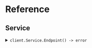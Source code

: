# Reference
## Service
<details><summary><code>client.Service.Endpoint() -> error</code></summary>
<dl>
<dd>

#### 🔌 Usage

<dl>
<dd>

<dl>
<dd>

```go
client.Service.Endpoint(
        context.TODO(),
    )
}
```
</dd>
</dl>
</dd>
</dl>


</dd>
</dl>
</details>
